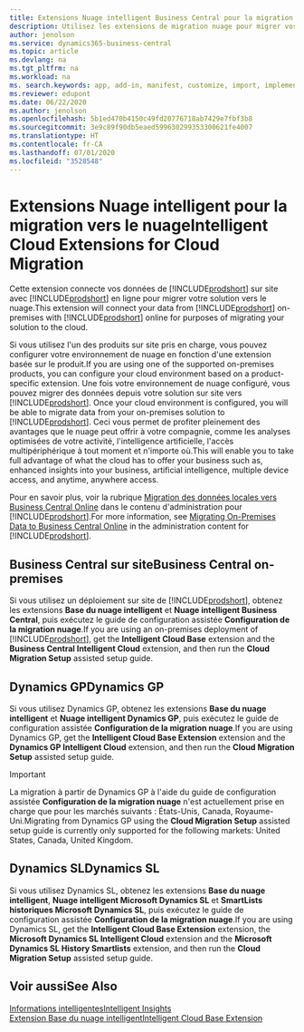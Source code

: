 ```yaml
---
title: Extensions Nuage intelligent Business Central pour la migration nuage | Microsoft Docs
description: Utilisez les extensions de migration nuage pour migrer vos données locales vers Business Central Online. Ces extensions déplacent vos données locales vers le nuage afin que vous puissiez utiliser Business Central Online avec vos données existantes.
author: jenolson
ms.service: dynamics365-business-central
ms.topic: article
ms.devlang: na
ms.tgt_pltfrm: na
ms.workload: na
ms. search.keywords: app, add-in, manifest, customize, import, implement
ms.reviewer: edupont
ms.date: 06/22/2020
ms.author: jenolson
ms.openlocfilehash: 5b1ed470b4150c49fd20776718ab7429e7fbf3b8
ms.sourcegitcommit: 3e9c89f90db5eaed599630299353300621fe4007
ms.translationtype: HT
ms.contentlocale: fr-CA
ms.lasthandoff: 07/01/2020
ms.locfileid: "3528548"
---
```

# <a name="intelligent-cloud-extensions-for-cloud-migration"></a><span data-ttu-id="d0bb1-104">Extensions Nuage intelligent pour la migration vers le nuage</span><span class="sxs-lookup"><span data-stu-id="d0bb1-104">Intelligent Cloud Extensions for Cloud Migration</span></span>

<span data-ttu-id="d0bb1-105">Cette extension connecte vos données de [!INCLUDE[prodshort](includes/prodshort.md)] sur site avec [!INCLUDE[prodshort](includes/prodshort.md)] en ligne pour migrer votre solution vers le nuage.</span><span class="sxs-lookup"><span data-stu-id="d0bb1-105">This extension will connect your data from [!INCLUDE[prodshort](includes/prodshort.md)] on-premises with [!INCLUDE[prodshort](includes/prodshort.md)] online for purposes of migrating your solution to the cloud.</span></span>  

<span data-ttu-id="d0bb1-106">Si vous utilisez l'un des produits sur site pris en charge, vous pouvez configurer votre environnement de nuage en fonction d'une extension basée sur le produit.</span><span class="sxs-lookup"><span data-stu-id="d0bb1-106">If you are using one of the supported on-premises products, you can configure your cloud environment based on a product-specific extension.</span></span><span data-ttu-id="d0bb1-107"> Une fois votre environnement de nuage configuré, vous pouvez migrer des données depuis votre solution sur site vers [!INCLUDE[prodshort](includes/prodshort.md)].</span><span class="sxs-lookup"><span data-stu-id="d0bb1-107"> Once your cloud environment is configured, you will be able to migrate data from your on-premises solution to [!INCLUDE[prodshort](includes/prodshort.md)].</span></span> <span data-ttu-id="d0bb1-108">Ceci vous permet de profiter pleinement des avantages que le nuage peut offrir à votre compagnie, comme les analyses optimisées de votre activité, l'intelligence artificielle, l'accès multipériphérique à tout moment et n'importe où.</span><span class="sxs-lookup"><span data-stu-id="d0bb1-108">This will enable you to take full advantage of what the cloud has to offer your business such as, enhanced insights into your business, artificial intelligence, multiple device access, and anytime, anywhere access.</span></span>  

<span data-ttu-id="d0bb1-109">Pour en savoir plus, voir la rubrique [Migration des données locales vers Business Central Online](/dynamics365/business-central/dev-itpro/administration/migrate-data) dans le contenu d'administration pour [!INCLUDE[prodshort](includes/prodshort.md)].</span><span class="sxs-lookup"><span data-stu-id="d0bb1-109">For more information, see [Migrating On-Premises Data to Business Central Online](/dynamics365/business-central/dev-itpro/administration/migrate-data) in the administration content for [!INCLUDE[prodshort](includes/prodshort.md)].</span></span>  

## <a name="business-central-on-premises"></a><span data-ttu-id="d0bb1-110">Business Central sur site</span><span class="sxs-lookup"><span data-stu-id="d0bb1-110">Business Central on-premises</span></span>
<span data-ttu-id="d0bb1-111">Si vous utilisez un déploiement sur site de [!INCLUDE[prodshort](includes/prodshort.md)], obtenez les extensions **Base du nuage intelligent** et **Nuage intelligent Business Central**, puis exécutez le guide de configuration assistée **Configuration de la migration nuage**.</span><span class="sxs-lookup"><span data-stu-id="d0bb1-111">If you are using an on-premises deployment of [!INCLUDE[prodshort](includes/prodshort.md)], get the **Intelligent Cloud Base** extension and the **Business Central Intelligent Cloud** extension, and then run the **Cloud Migration Setup** assisted setup guide.</span></span>  

## <a name="dynamics-gp"></a><span data-ttu-id="d0bb1-112">Dynamics GP</span><span class="sxs-lookup"><span data-stu-id="d0bb1-112">Dynamics GP</span></span>
<span data-ttu-id="d0bb1-113">Si vous utilisez Dynamics GP, obtenez les extensions **Base du nuage intelligent** et **Nuage intelligent Dynamics GP**, puis exécutez le guide de configuration assistée **Configuration de la migration nuage**.</span><span class="sxs-lookup"><span data-stu-id="d0bb1-113">If you are using Dynamics GP,  get the **Intelligent Cloud Base Extension** extension and the **Dynamics GP Intelligent Cloud** extension, and then run the **Cloud Migration Setup** assisted setup guide.</span></span>  

> [!IMPORTANT]
> <span data-ttu-id="d0bb1-114">La migration à partir de Dynamics GP à l'aide du guide de configuration assistée **Configuration de la migration nuage** n'est actuellement prise en charge que pour les marchés suivants : États-Unis, Canada, Royaume-Uni.</span><span class="sxs-lookup"><span data-stu-id="d0bb1-114">Migrating from Dynamics GP using the **Cloud Migration Setup** assisted setup guide is currently only supported for the following markets: United States, Canada, United Kingdom.</span></span>

## <a name="dynamics-sl"></a><span data-ttu-id="d0bb1-115">Dynamics SL</span><span class="sxs-lookup"><span data-stu-id="d0bb1-115">Dynamics SL</span></span>
<span data-ttu-id="d0bb1-116">Si vous utilisez Dynamics SL, obtenez les extensions **Base du nuage intelligent**, **Nuage intelligent Microsoft Dynamics SL** et **SmartLists historiques Microsoft Dynamics SL**, puis exécutez le guide de configuration assistée **Configuration de la migration nuage**.</span><span class="sxs-lookup"><span data-stu-id="d0bb1-116">If you are using Dynamics SL, get the **Intelligent Cloud Base Extension** extension, the **Microsoft Dynamics SL Intelligent Cloud** extension and the **Microsoft Dynamics SL History Smartlists** extension, and then run the **Cloud Migration Setup** assisted setup guide.</span></span>  

## <a name="see-also"></a><span data-ttu-id="d0bb1-117">Voir aussi</span><span class="sxs-lookup"><span data-stu-id="d0bb1-117">See Also</span></span>

[<span data-ttu-id="d0bb1-118">Informations intelligentes</span><span class="sxs-lookup"><span data-stu-id="d0bb1-118">Intelligent Insights</span></span>](about-intelligent-cloud.md)  
[<span data-ttu-id="d0bb1-119">Extension Base du nuage intelligent</span><span class="sxs-lookup"><span data-stu-id="d0bb1-119">Intelligent Cloud Base Extension</span></span>](ui-extensions-intelligent-cloud.md)  
